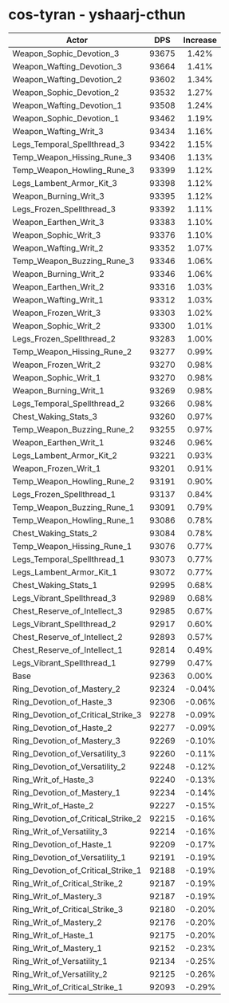 # cos-tyran - yshaarj-cthun
| Actor | DPS | Increase |
|---|:---:|:---:|
|Weapon_Sophic_Devotion_3|93675|1.42%|
|Weapon_Wafting_Devotion_3|93664|1.41%|
|Weapon_Wafting_Devotion_2|93602|1.34%|
|Weapon_Sophic_Devotion_2|93532|1.27%|
|Weapon_Wafting_Devotion_1|93508|1.24%|
|Weapon_Sophic_Devotion_1|93462|1.19%|
|Weapon_Wafting_Writ_3|93434|1.16%|
|Legs_Temporal_Spellthread_3|93422|1.15%|
|Temp_Weapon_Hissing_Rune_3|93406|1.13%|
|Temp_Weapon_Howling_Rune_3|93399|1.12%|
|Legs_Lambent_Armor_Kit_3|93398|1.12%|
|Weapon_Burning_Writ_3|93395|1.12%|
|Legs_Frozen_Spellthread_3|93392|1.11%|
|Weapon_Earthen_Writ_3|93383|1.10%|
|Weapon_Sophic_Writ_3|93376|1.10%|
|Weapon_Wafting_Writ_2|93352|1.07%|
|Temp_Weapon_Buzzing_Rune_3|93346|1.06%|
|Weapon_Burning_Writ_2|93346|1.06%|
|Weapon_Earthen_Writ_2|93316|1.03%|
|Weapon_Wafting_Writ_1|93312|1.03%|
|Weapon_Frozen_Writ_3|93303|1.02%|
|Weapon_Sophic_Writ_2|93300|1.01%|
|Legs_Frozen_Spellthread_2|93283|1.00%|
|Temp_Weapon_Hissing_Rune_2|93277|0.99%|
|Weapon_Frozen_Writ_2|93270|0.98%|
|Weapon_Sophic_Writ_1|93270|0.98%|
|Weapon_Burning_Writ_1|93269|0.98%|
|Legs_Temporal_Spellthread_2|93266|0.98%|
|Chest_Waking_Stats_3|93260|0.97%|
|Temp_Weapon_Buzzing_Rune_2|93255|0.97%|
|Weapon_Earthen_Writ_1|93246|0.96%|
|Legs_Lambent_Armor_Kit_2|93221|0.93%|
|Weapon_Frozen_Writ_1|93201|0.91%|
|Temp_Weapon_Howling_Rune_2|93191|0.90%|
|Legs_Frozen_Spellthread_1|93137|0.84%|
|Temp_Weapon_Buzzing_Rune_1|93091|0.79%|
|Temp_Weapon_Howling_Rune_1|93086|0.78%|
|Chest_Waking_Stats_2|93084|0.78%|
|Temp_Weapon_Hissing_Rune_1|93076|0.77%|
|Legs_Temporal_Spellthread_1|93073|0.77%|
|Legs_Lambent_Armor_Kit_1|93072|0.77%|
|Chest_Waking_Stats_1|92995|0.68%|
|Legs_Vibrant_Spellthread_3|92989|0.68%|
|Chest_Reserve_of_Intellect_3|92985|0.67%|
|Legs_Vibrant_Spellthread_2|92917|0.60%|
|Chest_Reserve_of_Intellect_2|92893|0.57%|
|Chest_Reserve_of_Intellect_1|92814|0.49%|
|Legs_Vibrant_Spellthread_1|92799|0.47%|
|Base|92363|0.00%|
|Ring_Devotion_of_Mastery_2|92324|-0.04%|
|Ring_Devotion_of_Haste_3|92306|-0.06%|
|Ring_Devotion_of_Critical_Strike_3|92278|-0.09%|
|Ring_Devotion_of_Haste_2|92277|-0.09%|
|Ring_Devotion_of_Mastery_3|92269|-0.10%|
|Ring_Devotion_of_Versatility_3|92260|-0.11%|
|Ring_Devotion_of_Versatility_2|92248|-0.12%|
|Ring_Writ_of_Haste_3|92240|-0.13%|
|Ring_Devotion_of_Mastery_1|92234|-0.14%|
|Ring_Writ_of_Haste_2|92227|-0.15%|
|Ring_Devotion_of_Critical_Strike_2|92215|-0.16%|
|Ring_Writ_of_Versatility_3|92214|-0.16%|
|Ring_Devotion_of_Haste_1|92209|-0.17%|
|Ring_Devotion_of_Versatility_1|92191|-0.19%|
|Ring_Devotion_of_Critical_Strike_1|92188|-0.19%|
|Ring_Writ_of_Critical_Strike_2|92187|-0.19%|
|Ring_Writ_of_Mastery_3|92187|-0.19%|
|Ring_Writ_of_Critical_Strike_3|92180|-0.20%|
|Ring_Writ_of_Mastery_2|92176|-0.20%|
|Ring_Writ_of_Haste_1|92175|-0.20%|
|Ring_Writ_of_Mastery_1|92152|-0.23%|
|Ring_Writ_of_Versatility_1|92134|-0.25%|
|Ring_Writ_of_Versatility_2|92125|-0.26%|
|Ring_Writ_of_Critical_Strike_1|92093|-0.29%|
